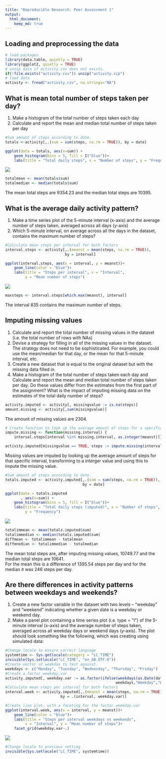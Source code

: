 ```yaml
---
title: "Reproducible Research: Peer Assessment 1"
output: 
  html_document:
    keep_md: true
---
```



## Loading and preprocessing the data

```r
# load packages
library(data.table, quietly = TRUE)
library(ggplot2, quietly = TRUE)
# unzip data if activity.csv does not exists.
if(!file.exists("activity.csv")) unzip("activity.zip")
# load data
activity <- fread("activity.csv", na.strings="NA")
```
## What is mean total number of steps taken per day?
1. Make a histogram of the total number of steps taken each day
2. Calculate and report the mean and median total number of steps taken per day 

```r
#Sum amount of steps according to date.
totals <-activity[,.(sum = sum(steps, na.rm = TRUE)), by = date]

ggplot(data = totals, aes(x=sum)) +
    geom_histogram(bins = 5, fill = I("blue"))+
    labs(title = "Total daily steps", x = "Number of steps", y = "Frequency")
```

![](PA1_template_files/figure-html/mean-steps-1.png)<!-- -->

```r
totalmean <- mean(totals$sum)
totalmedian <- median(totals$sum)
```
The mean total steps are 9354.23
and the median total steps are 10395.

## What is the average daily activity pattern?
1. Make a time series plot of the 5-minute interval (x-axis) and the average 
number of steps taken, averaged across all days (y-axis)  
2. Which 5-minute interval, on average across all the days in the dataset, 
contains the maximum number of steps?  

```r
#Calculate mean steps per interval for both factors
interval.steps <- activity[,.(meanst = mean(steps, na.rm = TRUE)), 
                           by = interval]

ggplot(interval.steps, aes(x = interval, y = meanst))+
    geom_line(color = "blue")+
    labs(title = "Steps per interval", x = "Interval", 
         y = "Mean number of steps")
```

![](PA1_template_files/figure-html/daily-activity-1.png)<!-- -->

```r
maxsteps <- interval.steps[which.max(meanst), interval]
```

The interval 835 contains the maximum number of steps.

## Imputing missing values
1. Calculate and report the total number of missing values in the dataset
(i.e. the total number of rows with NAs)  
2. Devise a strategy for filling in all of the missing values in the dataset. 
The strategy does not need to be sophisticated. For example, you could use the 
mean/median for that day, or the mean for that 5-minute interval, etc.  
3. Create a new dataset that is equal to the original dataset but with the 
missing data filled in.
4. Make a histogram of the total number of steps taken each day and Calculate 
and report the mean and median total number of steps taken per day. Do these 
values differ from the estimates from the first part of the assignment? What is 
the impact of imputing missing data on the estimates of the total daily number 
of steps?


```r
activity.imputed <- activity[, missingvalue := is.na(steps)]
amount.missing <- activity[,sum(missingvalue)]
```
The amount of missing values are 2304.  


```r
# Create function to look up the average amount of steps for a specific interval
impute.missing <- function(missing.interval) {
    interval.steps[interval %in% missing.interval, as.integer(meanst)]}

activity.imputed[missingvalue == TRUE, steps := impute.missing(interval)]
```

Missing values are imputed by looking up the average amount of steps for that
specific interval, transforming to a interger value and using this to impute the
missing value.


```r
#Sum amount of steps according to date.
totals.imputed <- activity.imputed[,.(sum = sum(steps, na.rm = TRUE)), 
                                   by = date]

ggplot(data = totals.imputed
       , aes(x=sum)) +
    geom_histogram(bins = 5, fill = I("blue"))+
    labs(title = "Total daily steps (imputed)", x = "Number of steps", 
         y = "Frequency")
```

![](PA1_template_files/figure-html/impute-histogram-1.png)<!-- -->

```r
totalimmean <- mean(totals.imputed$sum)
totalimmedian <- median(totals.imputed$sum)
diffmean <- totalimmean - totalmean
diffmnedian <- totalimmedian - totalmedian
```

The mean total steps are, after imputing missing values, 
10749.77
and the median total steps are 
10641.  
For the mean this is a difference of 
1395.54 
steps per day and for the median it was 
246 steps per day.

## Are there differences in activity patterns between weekdays and weekends?
1. Create a new factor variable in the dataset with two levels – “weekday” and 
“weekend” indicating whether a given date is a weekday or weekend day.
2. Make a panel plot containing a time series plot (i.e. type = "l") of the 
5-minute interval (x-axis) and the average number of steps taken, averaged 
across all weekday days or weekend days (y-axis). The plot should look something
like the following, which was creating using simulated data:

```r
#Change locale to ensure correct language
systemtime <- Sys.getlocale(category = "LC_TIME")
invisible(Sys.setlocale("LC_TIME", "en_GB.UTF-8"))
#Create vector of weekdas to test against.
weekdays <- c("Monday", "Tuesday", "Wednesday", "Thursday", "Friday")
#Create a factor weekday.var
activity.imputed[, weekday.var := as.factor(ifelse(weekdays(as.Date(date)) %in%
                                                  weekdays,"Weekday","Weekend"))]
#Calculate mean steps per interval for both factors
interval.week <- activity.imputed[,.(meanst = mean(steps, na.rm = TRUE)),
                         by = .(interval, weekday.var)]

#Create line plot, with a faceting for the factor weekday.var
ggplot(interval.week, aes(x = interval, y = meanst))+
    geom_line(color = "blue")+
    labs(title = "Steps per interval weekdays vs weekends",
         x = "Interval", y = "Mean number of steps")+
    facet_grid(weekday.var~.)
```

![](PA1_template_files/figure-html/weekdays-weekends-1.png)<!-- -->

```r
#Change locale to previous setting
invisible(Sys.setlocale("LC_TIME", systemtime))
```
